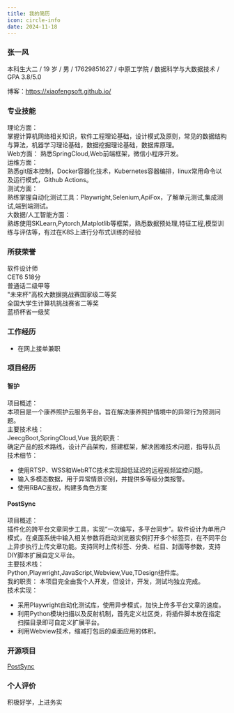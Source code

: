 ```yaml
---
title: 我的简历
icon: circle-info
date: 2024-11-18
---
```


### 张一风

本科生大二 / 19 岁 / 男 / 17629851627 / 中原工学院 / 数据科学与大数据技术 / GPA 3.8/5.0

博客：<https://xiaofengsoft.github.io/>

### 专业技能

理论方面：  
掌握计算机网络相关知识，软件工程理论基础，设计模式及原则，常见的数据结构与算法，机器学习理论基础，数据挖掘理论基础，数据库原理。  
Web方面：
熟悉SpringCloud,Web前端框架，微信小程序开发。  
运维方面：  
熟悉git版本控制，Docker容器化技术，Kubernetes容器编排，linux常用命令以及运行模式，Github Actions。  
测试方面：  
熟练掌握自动化测试工具：Playwright,Selenium,ApiFox，了解单元测试,集成测试,端到端测试。  
大数据/人工智能方面：  
熟练使用SKLearn,Pytorch,Matplotlib等框架，熟悉数据预处理,特征工程,模型训练与评估等，有过在K8S上进行分布式训练的经验  

### 所获荣誉

软件设计师  
CET6 518分  
普通话二级甲等  
"未来杯"高校大数据挑战赛国家级二等奖  
全国大学生计算机挑战赛省二等奖  
蓝桥杯省一级奖  

### 工作经历

- 在网上接单兼职

### 项目经历

#### 智护

项目概述：  
本项目是一个康养照护云服务平台。旨在解决康养照护情境中的异常行为预测问题。  
主要技术栈：  
JeecgBoot,SpringCloud,Vue
我的职责：  
确定产品的技术路线，设计产品架构，搭建框架，解决困难技术问题，指导队员
技术细节：  

- 使用RTSP、WSS和WebRTC技术实现超低延迟的远程视频监控问题。  
- 输入多模态数据，用于异常情景识别，并提供多等级分类报警。  
- 使用RBAC鉴权，构建多角色方案  

#### PostSync

项目概述：  
插件化的跨平台文章同步工具，实现“一次编写，多平台同步”。软件设计为单用户模式，在桌面系统中输入相关参数将启动浏览器实例打开多个标签页，在不同平台上异步执行上传文章功能。支持同时上传标签、分类、栏目、封面等参数，支持DIY脚本扩展自定义平台。  
主要技术栈：  
Python,Playwright,JavaScript,Webview,Vue,TDesign组件库。  
我的职责：
本项目完全由我个人开发，但设计，开发，测试均独立完成。  
技术实现：

- 采用Playwright自动化测试库，使用异步模式，加快上传多平台文章的速度。
- 利用Python模块扫描以及反射机制，首先定义社区类，将插件脚本放在指定扫描目录即可自定义扩展平台。
- 利用Webview技术，缩减打包后的桌面应用的体积。

### 开源项目

[PostSync](https://github.com/xiaofengsoft/postsync)

### 个人评价

积极好学，上进务实
